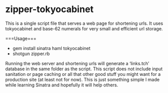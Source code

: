 zipper-tokyocabinet
===================

This is a single script file that serves a web page for shortening urls. It uses tokyocabinet and base-62 numerals for very small and efficient url storage.

===Usage===
* gem install sinatra haml tokyocabinet
* shotgun zipper.rb

Running the web server and shortening urls will generate a ‘links.tch’ database in the same folder as the script. This script does not include input sanitation or page caching or all that other good stuff you might want for a production site (at least not for now). This is just something simple I made while learning Sinatra and hopefully it will help others.
